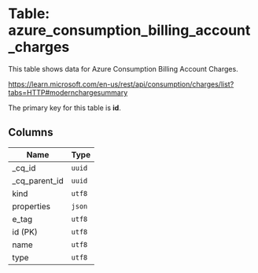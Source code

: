 # Table: azure_consumption_billing_account_charges

This table shows data for Azure Consumption Billing Account Charges.

https://learn.microsoft.com/en-us/rest/api/consumption/charges/list?tabs=HTTP#modernchargesummary

The primary key for this table is **id**.

## Columns

| Name          | Type          |
| ------------- | ------------- |
|_cq_id|`uuid`|
|_cq_parent_id|`uuid`|
|kind|`utf8`|
|properties|`json`|
|e_tag|`utf8`|
|id (PK)|`utf8`|
|name|`utf8`|
|type|`utf8`|